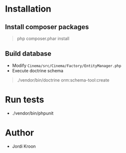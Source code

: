 Installation
============

Install composer packages
-------------------------

> php composer.phar install


Build database
-------------------------
 * Modify `Cinema/src/Cinema/Factory/EntityManager.php`
 * Execute doctrine schema
 
> ./vendor/bin/doctrine orm:schema-tool:create

Run tests
============
 * ./vendor/bin/phpunit

Author
============
 * Jordi Kroon

